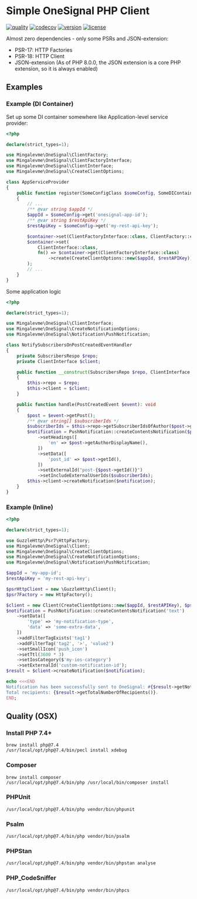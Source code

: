 # Simple OneSignal PHP Client

[![quality](https://github.com/mingalevme/onesignal-php/actions/workflows/quality.yml/badge.svg)](https://github.com/mingalevme/onesignal-php/actions)
[![codecov](https://codecov.io/gh/mingalevme/onesignal-php/branch/feature/v2/graph/badge.svg?token=JelfrDfOkJ)](https://codecov.io/gh/mingalevme/onesignal)
[![version](https://img.shields.io/packagist/v/mingalevme/onesignal)](https://packagist.org/packages/mingalevme/onesignal)
[![license](https://img.shields.io/packagist/l/mingalevme/onesignal)](https://packagist.org/packages/mingalevme/onesignal)

Almost zero dependencies - only some PSRs and JSON-extension:
- PSR-17: HTTP Factories
- PSR-18: HTTP Client
- JSON-extension (As of PHP 8.0.0, the JSON extension is a core PHP extension, so it is always enabled)

## Examples

### Example (DI Container)

Set up some DI container somewhere like Application-level service provider:

```php
<?php

declare(strict_types=1);

use Mingalevme\OneSignal\ClientFactory;
use Mingalevme\OneSignal\ClientFactoryInterface;
use Mingalevme\OneSignal\ClientInterface;
use Mingalevme\OneSignal\CreateClientOptions;

class AppServiceProvider
{
    public function register(SomeConfigClass $someConfig, SomeDIContainerClass $container): void
    {
        // ...
        /** @var string $appId */
        $appId = $someConfig->get('onesignal-app-id');
        /** @var string $restApiKey */
        $restApiKey = $someConfig->get('my-rest-api-key');

        $container->set(ClientFactoryInterface::class, ClientFactory::class);
        $container->set(
            ClientInterface::class,
            fn() => $container->get(ClientFactoryInterface::class)
                ->create(CreateClientOptions::new($appId, $restAPIKey))
        );
        // ...
    }
}
```

Some application logic

```php
<?php

declare(strict_types=1);

use Mingalevme\OneSignal\ClientInterface;
use Mingalevme\OneSignal\CreateNotificationOptions;
use Mingalevme\OneSignal\Notification\PushNotification;

class NotifySubscribersOnPostCreatedEventHandler
{
    private SubscribersRespo $repo;
    private ClientInterface $client;

    public function __construct(SubscribersRepo $repo, ClientInterface $client)
    {
        $this->repo = $repo;
        $this->client = $client;
    }

    public function handle(PostCreatedEvent $event): void
    {
        $post = $event->getPost();
        /** @var string[] $subscriberIds */
        $subscriberIds = $this->repo->getSubscriberIdsOfAuthor($post->getAuthorId());
        $notification = PushNotification::createContentsNotification($post->getTitle())
            ->setHeadings([
                'en' => $post->getAuthorDisplayName(),
            ])
            ->setData([
                'post_id' => $post->getId(),
            ])
            ->setExternalId("post-{$post->getId()}")
            ->setIncludeExternalUserIds($subscriberIds);
        $this->client->createNotification($notification);
    }
}
```

### Example (Inline)

```php
<?php

declare(strict_types=1);

use GuzzleHttp\Psr7\HttpFactory;
use Mingalevme\OneSignal\Client;
use Mingalevme\OneSignal\CreateClientOptions;
use Mingalevme\OneSignal\CreateNotificationOptions;
use Mingalevme\OneSignal\Notification\PushNotification;

$appId = 'my-app-id';
$restApiKey = 'my-rest-api-key';

$psrHttpClient = new \GuzzleHttp\Client();
$psr7Factory = new HttpFactory();

$client = new Client(CreateClientOptions::new($appId, $restAPIKey), $psrHttpClient, $psr7Factory, $psr7Factory);
$notification = PushNotification::createContentsNotification('text')
    ->setData([
        'type' => 'my-notification-type',
        'data' => 'some-extra-data',
    ])
    ->addFilterTagExists('tag1')
    ->addFilterTag('tag2', '>', 'value2')
    ->setSmallIcon('push_icon')
    ->setTtl(3600 * 3)
    ->setIosCategory($'my-ios-category')
    ->setExternalId('custom-notification-id');
$result = $client->createNotification($notification);

echo <<<END
Notification has been successfully sent to OneSignal: #{$result->getNotificationId()}.
Total recipients: {$result->getTotalNumberOfRecipients()}.
END;
```

## Quality (OSX)

### Install PHP 7.4+

```shell
brew install php@7.4
/usr/local/opt/php@7.4/bin/pecl install xdebug
```

### Composer

```shell
brew install composer
/usr/local/opt/php@7.4/bin/php /usr/local/bin/composer install
```

### PHPUnit

```shell
/usr/local/opt/php@7.4/bin/php vendor/bin/phpunit
```

### Psalm

```shell
/usr/local/opt/php@7.4/bin/php vendor/bin/psalm
```

### PHPStan

```shell
/usr/local/opt/php@7.4/bin/php vendor/bin/phpstan analyse
```

### PHP_CodeSniffer

```shell
/usr/local/opt/php@7.4/bin/php vendor/bin/phpcs
```
